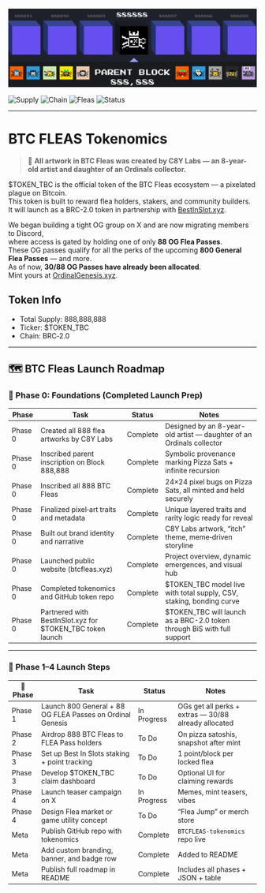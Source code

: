![BTC FLEAS Tokenomics Banner](./itchin_tokenomics_custom_banner-v2.png)

![Supply](https://img.shields.io/badge/Supply-888M-blue)
![Chain](https://img.shields.io/badge/Chain-BRC2.0-orange)
![Fleas](https://img.shields.io/badge/Fleas-888-informational)
![Status](https://img.shields.io/badge/Live-Yes-brightgreen)

---

# BTC FLEAS Tokenomics

> 🎨 **All artwork in BTC Fleas was created by C8Y Labs — an 8-year-old artist and daughter of an Ordinals collector.**

$TOKEN_TBC is the official token of the BTC Fleas ecosystem — a pixelated plague on Bitcoin.  
This token is built to reward flea holders, stakers, and community builders.  
It will launch as a BRC-2.0 token in partnership with [BestInSlot.xyz](https://bestinslot.xyz).

We began building a tight OG group on X and are now migrating members to Discord,  
where access is gated by holding one of only **88 OG Flea Passes**.  
These OG passes qualify for all the perks of the upcoming **800 General Flea Passes** — and more.  
As of now, **30/88 OG Passes have already been allocated**.  
Mint yours at [OrdinalGenesis.xyz](https://ordinalgenesis.xyz/mint/btc-fleas).

## Token Info
- Total Supply: 888,888,888
- Ticker: $TOKEN_TBC
- Chain: BRC‑2.0

---

## 🗺️ BTC Fleas Launch Roadmap

### 📌 Phase 0: Foundations (Completed Launch Prep)

| Phase   | Task                                               | Status     | Notes                                                                 |
|---------|----------------------------------------------------|------------|------------------------------------------------------------------------|
| Phase 0 | Created all 888 flea artworks by C8Y Labs          | Complete   | Designed by an 8-year-old artist — daughter of an Ordinals collector   |
| Phase 0 | Inscribed parent inscription on Block 888,888      | Complete   | Symbolic provenance marking Pizza Sats + infinite recursion            |
| Phase 0 | Inscribed all 888 BTC Fleas                        | Complete   | 24×24 pixel bugs on Pizza Sats, all minted and held securely           |
| Phase 0 | Finalized pixel‑art traits and metadata            | Complete   | Unique layered traits and rarity logic ready for reveal                |
| Phase 0 | Built out brand identity and narrative             | Complete   | C8Y Labs artwork, “itch” theme, meme‑driven storyline                  |
| Phase 0 | Launched public website (btcfleas.xyz)             | Complete   | Project overview, dynamic emergences, and visual hub                   |
| Phase 0 | Completed tokenomics and GitHub token repo         | Complete   | $TOKEN_TBC model live with total supply, CSV, staking, bonding curve      |
| Phase 0 | Partnered with BestInSlot.xyz for $TOKEN_TBC token launch | Complete   | $TOKEN_TBC will launch as a BRC-2.0 token through BiS with full support   |

---

### 🚀 Phase 1–4 Launch Steps

| 🧱 Phase | Task                                                   | Status       | Notes                                                               |
|---------|--------------------------------------------------------|--------------|----------------------------------------------------------------------|
| Phase 1 | Launch 800 General + 88 OG FLEA Passes on Ordinal Genesis | In Progress  | OGs get all perks + extras — 30/88 already allocated                |
| Phase 2 | Airdrop 888 BTC Fleas to FLEA Pass holders             | To Do        | On pizza satoshis, snapshot after mint                              |
| Phase 3 | Set up Best In Slots staking + point tracking          | To Do        | 1 point/block per locked flea                                       |
| Phase 3 | Develop $TOKEN_TBC claim dashboard                        | To Do        | Optional UI for claiming rewards                                    |
| Phase 4 | Launch teaser campaign on X                            | In Progress  | Memes, mint teasers, vibes                                          |
| Phase 4 | Design Flea market or game utility concept             | To Do        | “Flea Jump” or merch store                                          |
| Meta    | Publish GitHub repo with tokenomics                    | Complete     | `BTCFLEAS-tokenomics` repo live                                       |
| Meta    | Add custom branding, banner, and badge row             | Complete     | Added to README                                                     |
| Meta    | Publish full roadmap in README                         | Complete     | Includes all phases + JSON + table                                  |

